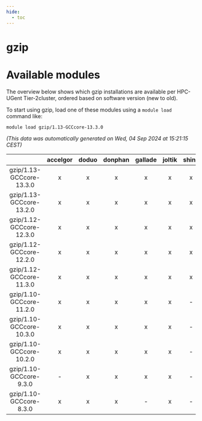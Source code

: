 ```yaml
---
hide:
  - toc
---
```


gzip
====

# Available modules


The overview below shows which gzip installations are available per HPC-UGent Tier-2cluster, ordered based on software version (new to old).

To start using gzip, load one of these modules using a `module load` command like:

```shell
module load gzip/1.13-GCCcore-13.3.0
```

*(This data was automatically generated on Wed, 04 Sep 2024 at 15:21:15 CEST)*  

| |accelgor|doduo|donphan|gallade|joltik|shinx|skitty|
| :---: | :---: | :---: | :---: | :---: | :---: | :---: | :---: |
|gzip/1.13-GCCcore-13.3.0|x|x|x|x|x|x|x|
|gzip/1.13-GCCcore-13.2.0|x|x|x|x|x|x|x|
|gzip/1.12-GCCcore-12.3.0|x|x|x|x|x|x|x|
|gzip/1.12-GCCcore-12.2.0|x|x|x|x|x|x|x|
|gzip/1.12-GCCcore-11.3.0|x|x|x|x|x|x|x|
|gzip/1.10-GCCcore-11.2.0|x|x|x|x|x|-|x|
|gzip/1.10-GCCcore-10.3.0|x|x|x|x|x|-|x|
|gzip/1.10-GCCcore-10.2.0|x|x|x|x|x|-|x|
|gzip/1.10-GCCcore-9.3.0|-|x|x|x|x|-|x|
|gzip/1.10-GCCcore-8.3.0|x|x|x|-|x|-|x|
